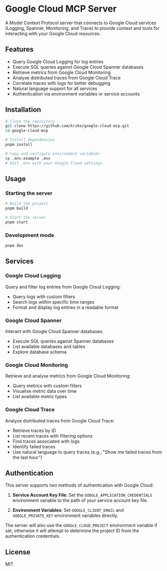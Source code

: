 # Google Cloud MCP Server

A Model Context Protocol server that connects to Google Cloud services (Logging, Spanner, Monitoring, and Trace) to provide context and tools for interacting with your Google Cloud resources.

## Features

- Query Google Cloud Logging for log entries
- Execute SQL queries against Google Cloud Spanner databases
- Retrieve metrics from Google Cloud Monitoring
- Analyse distributed traces from Google Cloud Trace
- Correlate traces with logs for better debugging
- Natural language support for all services
- Authentication via environment variables or service accounts

## Installation

```bash
# Clone the repository
git clone https://github.com/krzko/google-cloud-mcp.git
cd google-cloud-mcp

# Install dependencies
pnpm install

# Copy and configure environment variables
cp .env.example .env
# Edit .env with your Google Cloud settings
```

## Usage

### Starting the server

```bash
# Build the project
pnpm build

# Start the server
pnpm start
```

### Development mode

```bash
pnpm dev
```

## Services

### Google Cloud Logging

Query and filter log entries from Google Cloud Logging:

- Query logs with custom filters
- Search logs within specific time ranges
- Format and display log entries in a readable format

### Google Cloud Spanner

Interact with Google Cloud Spanner databases:

- Execute SQL queries against Spanner databases
- List available databases and tables
- Explore database schema

### Google Cloud Monitoring

Retrieve and analyse metrics from Google Cloud Monitoring:

- Query metrics with custom filters
- Visualise metric data over time
- List available metric types

### Google Cloud Trace

Analyse distributed traces from Google Cloud Trace:

- Retrieve traces by ID
- List recent traces with filtering options
- Find traces associated with logs
- Identify failed traces
- Use natural language to query traces (e.g., "Show me failed traces from the last hour")

## Authentication

This server supports two methods of authentication with Google Cloud:

1. **Service Account Key File**: Set the `GOOGLE_APPLICATION_CREDENTIALS` environment variable to the path of your service account key file.

2. **Environment Variables**: Set `GOOGLE_CLIENT_EMAIL` and `GOOGLE_PRIVATE_KEY` environment variables directly.

The server will also use the `GOOGLE_CLOUD_PROJECT` environment variable if set, otherwise it will attempt to determine the project ID from the authentication credentials.

## License

MIT
